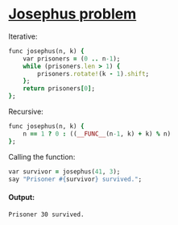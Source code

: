 [1]: http://rosettacode.org/wiki/Josephus_problem

# [Josephus problem][1]

Iterative:

```ruby
func josephus(n, k) {
    var prisoners = (0 .. n-1);
    while (prisoners.len > 1) {
        prisoners.rotate!(k - 1).shift;
    };
    return prisoners[0];
};
```


Recursive:

```ruby
func josephus(n, k) {
    n == 1 ? 0 : ((__FUNC__(n-1, k) + k) % n)
};
```


Calling the function:

```ruby
var survivor = josephus(41, 3);
say "Prisoner #{survivor} survived.";
```

#### Output:
```
Prisoner 30 survived.
```